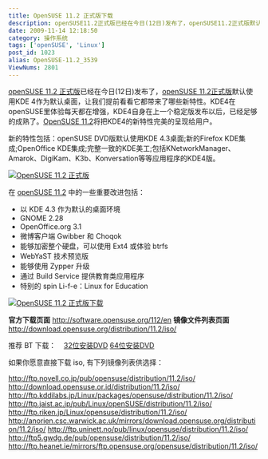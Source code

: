 ```yaml
---
title: OpenSUSE 11.2 正式版下载
description: openSUSE11.2正式版已经在今日(12日)发布了，openSUSE11.2正式版默认使用KDE4作为默认桌面，让我们提前看看它都带来了哪些新特性。KDE4在openSUSE里体验每天都在增强，KDE4自身在上一个稳定版发布以后，已经足够的成熟了。OpenSUSE11.2将把KDE4的新特性完美的呈现给用户。新的特性包括：openSUSEDVD版默认使用KDE4.3桌面;新的FirefoxKDE集成;OpenOfficeKDE集成;完整一致的KDE美工;包括KNetworkManager、Amarok、DigiKam、K3b、Konversation等等应用程序的KDE4版。
date: 2009-11-14 12:18:50
category: 操作系统
tags: ['openSUSE', 'Linux']
post_id: 1023
alias: OpenSUSE-11.2_3539
ViewNums: 2801
---
```


[openSUSE 11.2 正式版](/blog/opensuse-112)已经在今日(12日)发布了，[openSUSE 11.2正式版](/blog/opensuse-112)默认使用KDE 4作为默认桌面，让我们提前看看它都带来了哪些新特性。KDE4在openSUSE里体验每天都在增强，KDE4自身在上一个稳定版发布以后，已经足够的成熟了。[OpenSUSE 11.2](/blog/opensuse-112)将把KDE4的新特性完美的呈现给用户。

新的特性包括：openSUSE DVD版默认使用KDE 4.3桌面;新的Firefox KDE集成;OpenOffice KDE集成;完整一致的KDE美工;包括KNetworkManager、Amarok、DigiKam、K3b、Konversation等等应用程序的KDE4版。

[![OpenSUSE 11.2 正式版](http://counter.opensuse.org/11.2/large.en.png)](/blog/opensuse-112)

在 [openSUSE 11.2](/blog/opensuse-112) 中的一些重要改进包括：

* 以 KDE 4.3 作为默认的桌面环境
* GNOME 2.28
* OpenOffice.org 3.1
* 微博客户端 Gwibber 和 Choqok
* 能够加密整个硬盘，可以使用 Ext4 或体验 btrfs
* WebYaST 技术预览版
* 能够使用 Zypper 升级
* 通过 Build Service 提供教育类应用程序
* 特别的 spin Li-f-e：Linux for Education

[![OpenSUSE 11.2 正式版下载](http://linuxtoy.org/images/2009/11/opensuse112-thumb.png)](/blog/opensuse-112)

**官方下载页面**
<http://software.opensuse.org/112/en>
**镜像文件列表页面**
<http://download.opensuse.org/distribution/11.2/iso/>

推荐 BT 下载：    [32位安装DVD](http://ftp5.gwdg.de/pub/opensuse/distribution/11.2/iso/openSUSE-11.2-DVD-i586.iso.torrent) [64位安装DVD](http://ftp5.gwdg.de/pub/opensuse/distribution/11.2/iso/openSUSE-11.2-DVD-x86_64.iso.torrent)

如果你愿意直接下载 iso, 有下列镜像列表供选择：

<http://ftp.novell.co.jp/pub/opensuse/distribution/11.2/iso/>
<http://download.opensuse.or.id/distribution/11.2/iso/>
<http://ftp.kddilabs.jp/Linux/packages/opensuse/distribution/11.2/iso/>
<http://ftp.jaist.ac.jp/pub/Linux/openSUSE/distribution/11.2/iso/>
<http://ftp.riken.jp/Linux/opensuse/distribution/11.2/iso/>
<http://anorien.csc.warwick.ac.uk/mirrors/download.opensuse.org/distribution/11.2/iso/>
<http://ftp.uninett.no/pub/linux/opensuse/distribution/11.2/iso/>
<http://ftp5.gwdg.de/pub/opensuse/distribution/11.2/iso/>
<http://ftp.heanet.ie/mirrors/ftp.opensuse.org/opensuse/distribution/11.2/iso/>

